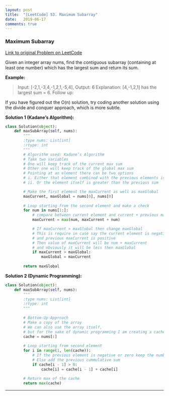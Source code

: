 ```yaml
---
layout: post
title:  "[LeetCode] 53. Maximum Subarray"
date:   2019-06-17
comments: true
---
```


### Maximum Subarray

[Link to original Problem on LeetCode](https://leetcode.com/problems/maximum-subarray/)

Given an integer array nums, find the contiguous subarray (containing at least one number) which has the largest sum and return its sum.

**Example:**

>Input: [-2,1,-3,4,-1,2,1,-5,4],
Output: 6
Explanation: [4,-1,2,1] has the largest sum = 6.
Follow up:

If you have figured out the O(n) solution, try coding another solution using the divide and conquer approach, which is more subtle.

**Solution 1 (Kadane’s Algorithm):**

```python
class Solution(object):
    def maxSubArray(self, nums):
        """
        :type nums: List[int]
        :rtype: int
        """
        # Algorithm used: Kadane’s Algorithm
        # Take two variables
        # One will keep track of the current max sum
        # Other one will keep track of the global max sum
        # Pointing at an element there can be two options
        # i. Either that element combined with the previous elements is the max sum
        # ii. Or the element itself is greater than the previous sum

        # Make the first element the maxCurrent as well as maxGlobal
        maxCurrent, maxGlobal = nums[0], nums[0]
        
        # Loop starting from the second element and make a check
        for num in nums[1:]:
            # compare between current element and current + previous maxCurrent
            maxCurrent = max(num, maxCurrent + num)

            # If maxCurrent > maxGlobal then change maxGlobal
            # This is require in case say the current element is negative 
            # and previous maxCurrent is positive
            # Then value of maxCurrent will be num + maxCurrent 
            # and obviously it will be less then maxGlobal
            if maxCurrent > maxGlobal:
                maxGlobal = maxCurrent
        
        return maxGlobal
```

**Solution 2 (Dynamic Programming):**

```python
class Solution(object):
    def maxSubArray(self, nums):
        """
        :type nums: List[int]
        :rtype: int
        """
        
        # Bottom-Up-Approach
        # Make a copy of the array
        # We can also use the array itself, 
        # but for the sake of dynamic programming I am creating a cache
        cache = nums[:]
        
        # Loop starting from second element
        for i in range(1, len(cache)):
            # If the previous element is negative or zero keep the number as it is
            # Else add the previous cummulative sum
            if cache[i - 1] > 0:
                cache[i] = cache[i - 1] + cache[i]
                
        # Return max of the cache
        return max(cache)
```


<hr><br />
